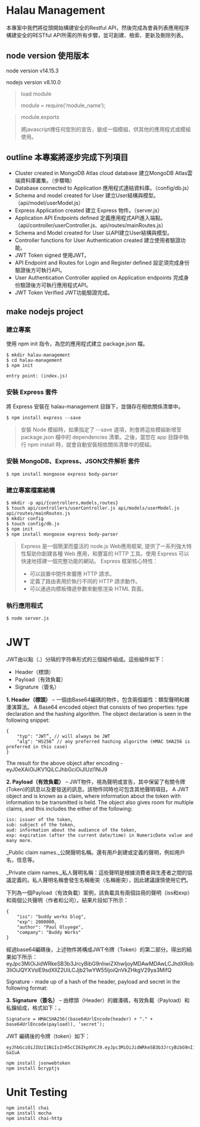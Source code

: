 # Halau Management
本專案中我們將從頭開始構建安全的Restful API，然後完成為會員列表應用程序構建安全的RESTful API所需的所有步驟，並可創建、檢索、更新及刪除列表。

## node version 使用版本
node version v14.15.3

nodejs version v8.10.0


> load module
> 
> module = require(‘module_name’);

> module.exports
> 
> 將javascript裡任何型別的宣告，變成一個模組，供其他的應用程式或模組使用。


## outline 本專案將逐步完成下列項目
- Cluster created in MongoDB Atlas cloud database 建立MongoDB Atlas雲端資料庫叢集。（步驟略）
- Database connected to Application 應用程式連結資料庫。（config/db.js） 
- Schema and model created for User 建立User結構與模型。（api/model/userModel.js）
- Express Application created 建立 Express 物件。（server.js）
- Application API Endpoints defined 定義應用程式API進入端點。（api/controller/userController.js、api/routes/mainRoutes.js）
- Schema and Model created for User 以API建立User結構與模型。
- Controller functions for User Authentication created 建立使用者驗證功能。
- JWT Token signed 使用JWT。
- API Endpoint and Routes for Login and Register defined 設定須完成身份驗證後方可執行API。
- User Authentication Controller applied on Application endpoints 完成身份驗證後方可執行應用程式API。
- JWT Token Verified JWT功能驗證完成。


## make nodejs project
### 建立專案
使用 npm init 指令，為您的應用程式建立 package.json 檔。
```
$ mkdir halau-management
$ cd halau-management
$ npm init

entry point: (index.js)
```
### 安裝 Express 套件
將 Express 安裝在 halau-management 目錄下，並儲存在相依關係清單中。
```
$ npm install express --save
```

> 安裝 Node 模組時，如果指定了 --save 選項，則會將這些模組新增至 package.json 檔中的 dependencies 清單。之後，當您在 app 目錄中執行 npm install 時，就會自動安裝相依關係清單中的模組。

### 安裝 MongoDB、Express、JSON文件解析 套件
```
$ npm install mongoose express body-parser
```

### 建立專案檔案結構
```
$ mkdir -p api/{controllers,models,routes}
$ touch api/controllers/userController.js api/models/userModel.js api/routes/mainRoutes.js
$ mkdir config
$ touch config/db.js
$ npm init
$ npm install mongoose express body-parser

```
> Express 是一個簡潔而靈活的 node.js Web應用框架, 提供了一系列強大特性幫助你創建各種 Web 應用，和豐富的 HTTP 工具。使用 Express 可以快速地搭建一個完整功能的網站。
> Express 框架核心特性：
> - 可以設置中間件來響應 HTTP 請求。
> - 定義了路由表用於執行不同的 HTTP 請求動作。
> - 可以通過向模板傳遞參數來動態渲染 HTML 頁面。

### 執行應用程式
```
$ node server.js
```


# JWT
JWT由以點（.）分隔的字符串形式的三個組件組成。這些組件如下：
- Header（標頭）
- Payload（有效負載）
- Signature（簽名）

**1. Header（標頭）** – 一個由Base64編碼的物件，包含兩個屬性：類型聲明和雜湊演算法。
A Base64 encoded object that consists of two properties: type declaration and the hashing algorithm. The object declaration is seen in the following snippet:

```
{
    "typ": "JWT”, // will always be JWT
    "alg": "HS256” // any preferred hashing algorithm (HMAC SHA256 is preferred in this case)
}
```
The result for the above object after encoding - eyJ0eXAiOiJKV1QiLCJhbGciOiJIUzI1NiJ9

**2. Payload（有效負載）** – JWT物件，視為聲明或宣告，其中保留了有關令牌(Token)的訊息以及要發送的訊息。該物件同時也可包含其他聲明項目。
A JWT object and is known as a claim, where information about the token with information to be transmitted is held. The object also gives room for multiple claims, and this includes the either of the following:
```
iss: issuer of the token, 
sub: subject of the token, 
aud: information about the audience of the token, 
exp: expiration (after the current date/time) in NumericDate value and many more.
```
_Public claim names._公開聲明名稱。還有用戶創建或定義的聲明，例如用戶名，信息等。

_Private claim names._私人聲明名稱：這些聲明是根據消費者與生產者之間的協議定義的。私人聲明名稱會發生名稱衝突（名稱衝突），因此建議謹慎使用它們。

下列為一個Payload（有效負載）案例，該負載具有兩個註冊的聲明（iss和exp）和兩個公共聲明（作者和公司）。結果片段如下所示：
```
{
    "iss": "buddy works blog",
    "exp": 2000000,
    "author": "Paul Oluyege",
    "company": "Buddy Works"
}
```
經過base64編碼後，上述物件將構成JWT令牌（Token）的第二部分。得出的結果如下所示：
eyJpc3MiOiJidWRkeSB3b3JrcyBibG9nIiwiZXhwIjoyMDAwMDAwLCJhdXRob3IiOiJQYXVsIE9sdXllZ2UiLCJjb21wYW55IjoiQnVkZHkgV29ya3MifQ

Signature - made up of a hash of the header, payload and secret in the following format:


**3. Signature（簽名）** – 由標頭（Header）的雜湊碼，有效負載（Payload）和私鑰組成，格式如下：。
```
Signature = HMACSHA256((base64UrlEncode(header) + "." + base64UrlEncode(payload)), ‘secret’);
```

JWT 編碼後的令牌（token）如下：
```
eyJhbGciOiJIUzI1NiIsInR5cCI6IkpXVCJ9.eyJpc3MiOiJidWRkeSB3b3JrcyBibG9nIiwiZXhwIjoyMDAwMDAwLCJhdXRob3IiOiJQYXVsIE9sdXllZ2UiLCJjb21wYW55IjoiQnVkZHkgV29ya3MifQ.RDDSEubrucmTzyMQ4ofOMD7BSgm7tvItP5sf2-GaIuA
```




```
npm install jsonwebtoken
npm install bcryptjs

```

# Unit Testing
```
npm install chai
npm install mocha
npm install chai-http
```




